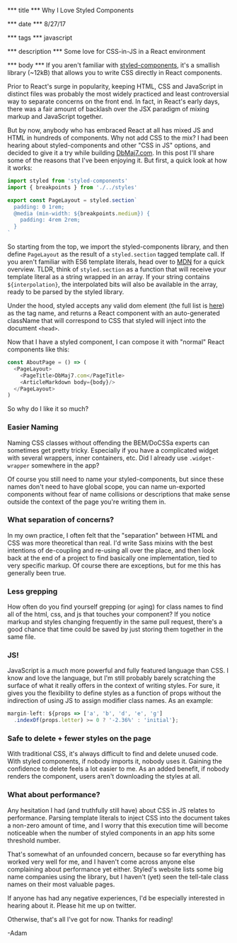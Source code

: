 *** title ***
Why I Love Styled Components

*** date ***
8/27/17

*** tags ***
javascript

*** description ***
Some love for CSS-in-JS in a React environment

*** body ***
If you aren't familiar with [styled-components](https://www.styled-components.com/), it's a smallish library (~12kB) that allows you to write CSS directly in React components.

Prior to React's surge in popularity, keeping HTML, CSS and JavaScript in distinct files was probably the most widely practiced and least controversial way to separate concerns on the front end. In fact, in React's early days, there was a fair amount of backlash over the JSX paradigm of mixing markup and JavaScript together.

But by now, anybody who has embraced React at all has mixed JS and HTML in hundreds of components. Why not add CSS to the mix? I had been hearing about styled-components and other "CSS in JS" options, and decided to give it a try while building [DbMaj7.com](http://www.dbmaj7.com). In this post I'll share some of the reasons that I've been enjoying it. But first, a quick look at how it works:

```javascript
import styled from 'styled-components'
import { breakpoints } from './../styles'

export const PageLayout = styled.section`
  padding: 0 1rem;
  @media (min-width: ${breakpoints.medium}) {
    padding: 4rem 2rem;
  }
`
```

So starting from the top, we import the styled-components library, and then define `PageLayout` as the result of a `styled.section` tagged template call. If you aren't familiar with ES6 template literals, head over to [MDN](https://developer.mozilla.org/en-US/docs/Web/JavaScript/Reference/Template_literals) for a quick overview. TLDR, think of `styled.section` as a function that will receive your template literal as a string wrapped in an array. If your string contains `${interpolation}`, the interpolated bits will also be available in the array, ready to be parsed by the styled library.

Under the hood, styled accepts any valid dom element (the full list is [here](https://github.com/styled-components/styled-components/blob/master/src/utils/domElements.js)) as the tag name, and returns a React component with an auto-generated className that will correspond to CSS that styled will inject into the document `<head>`.

Now that I have a styled component, I can compose it with "normal" React components like this:

```javascript
const AboutPage = () => (
  <PageLayout>
    <PageTitle>DbMaj7.com</PageTitle>
    <ArticleMarkdown body={body}/>
  </PageLayout>
)
```

So why do I like it so much?

### Easier Naming

Naming CSS classes without offending the BEM/DoCSSa experts can sometimes get pretty tricky. Especially if you have a complicated widget with several wrappers, inner containers, etc. Did I already use `.widget-wrapper` somewhere in the app?

Of course you still need to name your styled-components, but since these names don't need to have global scope, you can name un-exported components without fear of name collisions or descriptions that make sense outside the context of the page you're writing them in.

### What separation of concerns?

In my own practice, I often felt that the "separation" between HTML and CSS was more theoretical than real. I'd write Sass mixins with the best intentions of de-coupling and re-using all over the place, and then look back at the end of a project to find basically one implementation, tied to very specific markup. Of course there are exceptions, but for me this has generally been true.

### Less grepping

How often do you find yourself grepping (or `ag`ing) for class names to find all of the html, css, and js that touches your component? If you notice markup and styles changing frequently in the same pull request, there's a good chance that time could be saved by just storing them together in the same file.

### JS!

JavaScript is a *much* more powerful and fully featured language than CSS. I know and love the language, but I'm still probably barely scratching the surface of what it really offers in the context of writing styles. For sure, it gives you the flexibility to define styles as a function of props without the indirection of using JS to assign modifier class names. As an example:

```javascript
margin-left: ${props => ['a', 'b', 'd', 'e', 'g']
  .indexOf(props.letter) >= 0 ? '-2.36%' : 'initial'};
```

### Safe to delete + fewer styles on the page

With traditional CSS, it's always difficult to find and delete unused code. With styled components, if nobody imports it, nobody uses it. Gaining the confidence to delete feels a lot easier to me. As an added benefit, if nobody renders the component, users aren't downloading the styles at all.

### What about performance?

Any hesitation I had (and truthfully still have) about CSS in JS relates to performance. Parsing template literals to inject CSS into the document takes a non-zero amount of time, and I worry that this execution time will become noticeable when the number of styled components in an app hits some threshold number.

That's somewhat of an unfounded concern, because so far everything has worked very well for me, and I haven't come across anyone else complaining about performance yet either. Styled's website lists some big name companies using the library, but I haven't (yet) seen the tell-tale class names on their most valuable pages.

If anyone has had any negative experiences, I'd be especially interested in hearing about it. Please hit me up on twitter.

Otherwise, that's all I've got for now. Thanks for reading!

-Adam
